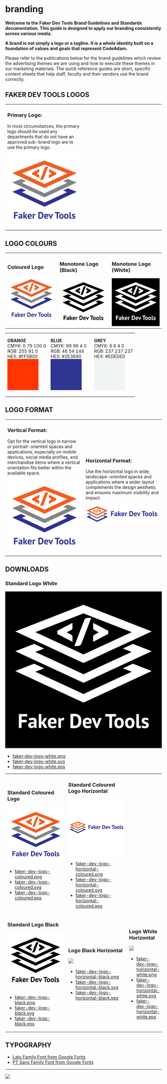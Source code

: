 # branding

<style>@import url("//readme.codeadam.ca/readme.css");</style>

**Welcome to the Faker Dev Tools Brand Guidelines and Standards documentation. This guide is designed to apply our branding consistently across various media.**

**A brand is not simply a logo or a tagline. It is a whole identity built on a foundation of values and goals that represent CodeAdam.**

Please refer to the publications below for the brand guidelines which review the advertising themes we are using and how to execute these themes in our marketing materials. The quick reference guides are short, specific content sheets that help staff, faculty and their vendors use the brand correctly.

## FAKER DEV TOOLS LOGOS

<table>
<tr>
<td width="50%">

<h3>Primary Logo:</h3>
<p>In most circumstances, the primary logo should be used any departments that do not have an approved sub-brand logo are to use the primary logo.</p>
<img src="png/faker-dev-logo-coloured.png">

</td>
<td width="50%"></td>
</tr>
</table>

## LOGO COLOURS

<table>
<tr>
<td width="33.3%">

<h3>Coloured Logo</h3>
<img src="png/faker-dev-logo-coloured.png">

</td>
<td width="33.3%">

<h3>Monotone Logo (Black)</h3>
<img src="png/faker-dev-logo-black.png">

</td>

<td width="33.3%">

<h3>Monotone Logo (White)</h3>
<img src="png/faker-dev-logo-white-bg.png">

</td>
</tr>
</table>

<table style= width:"100%";>
<tr>
<td width="33.3%">

<strong>ORANGE</strong>
<br>
CMYK: 0 79 100 0
<br>
RGB: 255 91 0
<br>
HEX: #FF5B00
<br>
<img src="colours/Orange.jpg" width="100" height="100">

</td>
<td width="33.3%">

<strong>BLUE</strong>
<br>
CMYK: 99 96 4 0
<br>
RGB: 46 54 144
<br>
HEX: #2E3690
<br>
<img src="colours/Blue.jpg" width="100" height="100">

</td>
<td width="33.3%">

<strong>GREY</strong>
<br>
CMYK: 6 6 4 0
<br>
RGB: 237 237 237
<br>
HEX: #EDEDED
<br>
<img src="colours/Grey.jpg" width="100" height="100">

</td>
</tr>
</table>

## LOGO FORMAT

<table>
<tr>
<td width="50%">

<h3>Vertical Format:</h3>
<p>Opt for the vertical logo in narrow or portrait-oriented spaces and applications, especially on mobile devices, social media profiles, and merchandise items where a vertical orientation fits better within the available space.</p>
<img src="png/faker-dev-logo-coloured.png">

</td>
<td width="50%">

<h3>Horizontal Format:</h3>
<p>Use the horizontal logo in wide, landscape-oriented spaces and applications where a wider layout complements the design aesthetic and ensures maximum visibility and impact.</p>
<img src="png/faker-dev-logo-horizontal-coloured.png">

</td>
</tr>
</table>

## DOWNLOADS

<table>
<tr>
<td width="50%">

<h3>Standard Coloured Logo</h3>
<img src="png/faker-dev-logo-coloured.png">
<ul>
<li><a href="png/faker-dev-logo-coloured.png" download>faker-dev-logo-coloured.png</a></li>
<li><a href="svg/faker-dev-logo-coloured.svg" download>faker-dev-logo-coloured.svg</a></li>
<li><a href="eps/faker-dev-logo-coloured.eps" download>faker-dev-logo-coloured.eps</a></li>
</ul>

</td>
<td width="50%">

<h3>Standard Coloured Logo Horizontal</h3>
<img src="png/faker-dev-logo-horizontal-coloured-bg.png">
<ul>
<li><a href="png/faker-dev-logo-horizontal-coloured.png" download>faker-dev-logo-horizontal-coloured.png</a></li>
<li><a href="svg/faker-dev-logo-horizontal-coloured.svg" download>faker-dev-logo-horizontal-coloured.svg</a></li>
<li><a href="eps/faker-dev-logo-horizontal-coloured.eps" download>faker-dev-logo-horizontal-coloured.eps</a></li>
</ul>

</td>
</tr>
<tr>
<td width="50%">

<h3>Standard Logo Black </h3>
<img src="png/faker-dev-logo-black.png">
<ul>
<li><a href="png/faker-dev-logo-black.png" download>faker-dev-logo-black.png</a></li>
<li><a href="svg/faker-dev-logo-black.svg" download>faker-dev-logo-black.svg</a></li>
<li><a href="eps/faker-dev-logo-black.eps" download>faker-dev-logo-black.eps</a></li>
</ul>

</td>
<td width="50%">

<h3>Logo Black Horizontal</h3>
<img src="png/faker-dev-logo-horizonatl-black-bg.png">
<ul>
<li><a href="png/faker-dev-logo-horizontal-black.png" download>faker-dev-logo-horizontal-black.png</a></li>
<li><a href="svg/faker-dev-logo-horizontal-black.svg" download>faker-dev-logo-horizontal-black.svg</a></li>
<li><a href="eps/faker-dev-logo-horizontal-black.eps" download>faker-dev-logo-horizontal-black.eps</a></li>
</ul>

</td>
<h3>Standard Logo White </h3>
<img src="png/faker-dev-logo-white-bg.png">
<ul>
<li><a href="png/faker-dev-logo-white.png" download>faker-dev-logo-white.png</a></li>
<li><a href="svg/faker-dev-logo-white.svg" download>faker-dev-logo-white.svg</a></li>
<li><a href="eps/faker-dev-logo-white.eps" download>faker-dev-logo-white.eps</a></li>
</ul>

</td>
<td width="50%">

<h3>Logo White Horizontal</h3>
<img src="png/faker-dev-logo-horizonatl-white-bg.png">
<ul>
<li><a href="png/faker-dev-logo-horizontal-white.png" download>faker-dev-logo-horizontal-white.png</a></li>
<li><a href="svg/faker-dev-logo-horizontal-white.svg" download>faker-dev-logo-horizontal-whtie.svg</a></li>
<li><a href="eps/faker-dev-logo-horizontal-white.eps" download>faker-dev-logo-horizontal-white.eps</a></li>
</ul>

</td>
</tr>
</tr>
</table>

## TYPOGRAPHY

- <a href="https://fonts.google.com/specimen/Lato" target="_blank">Lato Family Font from Google Fonts</a>
- <a href="https://fonts.google.com/specimen/PT+Sans" target="_blank">PT Sans Family Font from Google Fonts</a>

---

<a href="https://codeadam.ca">
<img src="https://cdn.codeadam.ca/images@1.0.0/codeadam-logo-coloured-horizontal.png" width="100">
</a>

